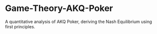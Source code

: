 # Game-Theory-AKQ-Poker
A quantitative analysis of AKQ Poker, deriving the Nash Equilibrium using first principles.
